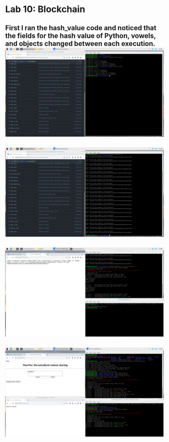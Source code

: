 # Lab 10: Blockchain

First I ran the hash_value code and noticed that the fields for the hash value of Python, vowels, and objects changed between each execution. 
![](Screenshots/lab10_1.png)
---
![](Screenshots/lab10_2.png)
---
![](Screenshots/lab10_3.png)
---
![](Screenshots/lab10_4.png)
---
